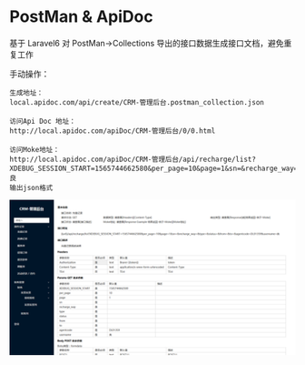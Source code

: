 # PostMan & ApiDoc 
基于 Laravel6 对 PostMan->Collections 导出的接口数据生成接口文档，避免重复工作

手动操作：

    生成地址：
    local.apidoc.com/api/create/CRM-管理后台.postman_collection.json

    访问Api Doc 地址：
    http://local.apidoc.com/apiDoc/CRM-管理后台/0/0.html

    访问Moke地址：
    http://local.apidoc.com/apiDoc/CRM-管理后台/api/recharge/list?XDEBUG_SESSION_START=1565744662580&per_page=10&page=1&sn=&recharge_way=&type=&status=&from=&to=&agentcode=DL01359&username=良
    输出json格式


![img01](/public/apiDocAssets/img/20191201233950.png)
